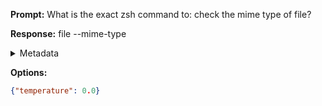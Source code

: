 **Prompt:**
What is the exact zsh command to: check the mime type of file?


**Response:**
file --mime-type <filename>

<details><summary>Metadata</summary>

- Duration: 919 ms
- Datetime: 2023-08-23T13:46:54.589054
- Model: gpt-3.5-turbo-0613

</details>

**Options:**
```json
{"temperature": 0.0}
```

